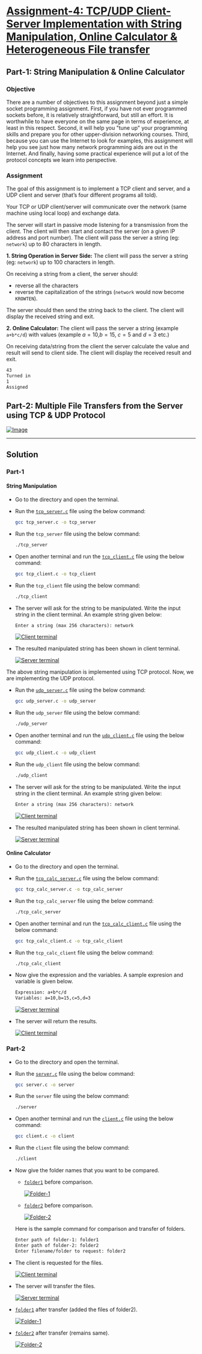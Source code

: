 # [Assignment-4: TCP/UDP Client-Server Implementation with String Manipulation, Online Calculator & Heterogeneous File transfer][def1]

## Part-1: String Manipulation & Online Calculator

### Objective

There are a number of objectives to this assignment beyond just a simple socket programming assignment. First, if you have not ever programmed sockets before, it is relatively straightforward, but still an effort. It is worthwhile to have everyone on the same page in terms of experience, at least in this respect. Second, it will help you "tune up" your programming skills and prepare you for other upper-division networking courses. Third, because you can use the Internet to look for examples, this assignment will help you see just how many network programming aids are out in the Internet. And finally, having some practical experience will put a lot of the protocol concepts we learn into perspective.

### Assignment

The goal of this assignment is to implement a TCP client and server, and a UDP client and server (that’s four different programs all told).

Your TCP or UDP client/server will communicate over the network (same machine using local loop) and exchange data.

The server will start in passive mode listening for a transmission from the client. The client will then start and contact the server (on a given IP address and port number). The client will pass the server a string (eg: `network`) up to $80$ characters in length.

**1. String Operation in Server Side:** The client will pass the server a string (eg: `network`) up to $100$ characters in length.

On receiving a string from a client, the server should:

- reverse all the characters
- reverse the capitalization of the strings (`network` would now become `KROWTEN`).

The server should then send the string back to the client. The client will display the received string and exit.

**2. Online Calculator:** The client will pass the server a string (example `a+b*c/d`) with values (example $a=10$,$b=15$, $c=5$ and $d=3$ etc.)

On receiving data/string from the client the server calculate the value and result will send to client side. The client will display the received result and exit.

```txt
43
Turned in
1
Assigned
```

## Part-2: Multiple File Transfers from the Server using TCP & UDP Protocol

[![Image][def2]][def2]

---

## Solution

### Part-1

#### String Manipulation

- Go to the directory and open the terminal.

- Run the [`tcp_server.c`][def7] file using the below command:

  ```bash
  gcc tcp_server.c -o tcp_server
  ```

- Run the `tcp_server` file using the below command:

  ```bash
  ./tcp_server
  ```

- Open another terminal and run the [`tcp_client.c`][def8] file using the below command:

  ```bash
  gcc tcp_client.c -o tcp_client
  ```

- Run the `tcp_client` file using the below command:

  ```bash
  ./tcp_client
  ```

- The server will ask for the string to be manipulated. Write the input string in the client terminal. An example string given below:

  ```txt
  Enter a string (max 256 characters): network
  ```

  [![Client terminal][def10]][def10]

- The resulted manipulated string has been shown in client terminal.

  [![Server terminal][def9]][def9]

The above string manipulation is implemented using TCP protocol. Now, we are implementing the UDP protocol.

- Run the [`udp_server.c`][def11] file using the below command:

  ```bash
  gcc udp_server.c -o udp_server
  ```

- Run the `udp_server` file using the below command:

  ```bash
  ./udp_server
  ```

- Open another terminal and run the [`udp_client.c`][def12] file using the below command:

  ```bash
  gcc udp_client.c -o udp_client
  ```

- Run the `udp_client` file using the below command:

  ```bash
  ./udp_client
  ```

- The server will ask for the string to be manipulated. Write the input string in the client terminal. An example string given below:

  ```txt
  Enter a string (max 256 characters): network
  ```

  [![Client terminal][def14]][def14]

- The resulted manipulated string has been shown in client terminal.

  [![Server terminal][def13]][def13]

#### Online Calculator

- Go to the directory and open the terminal.

- Run the [`tcp_calc_server.c`][def3] file using the below command:

  ```bash
  gcc tcp_calc_server.c -o tcp_calc_server
  ```

- Run the `tcp_calc_server` file using the below command:

  ```bash
  ./tcp_calc_server
  ```

- Open another terminal and run the [`tcp_calc_client.c`][def4] file using the below command:

  ```bash
  gcc tcp_calc_client.c -o tcp_calc_client
  ```

- Run the `tcp_calc_client` file using the below command:

  ```bash
  ./tcp_calc_client
  ```

- Now give the expression and the variables. A sample expresion and variable is given below.

  ```txt
  Expression: a+b*c/d
  Variables: a=10,b=15,c=5,d=3
  ```

  [![Server terminal][def5]][def5]

- The server will return the results.

  [![Client terminal][def6]][def6]

### Part-2

- Go to the directory and open the terminal.

- Run the [`server.c`][def15] file using the below command:

  ```bash
  gcc server.c -o server
  ```

- Run the `server` file using the below command:

  ```bash
  ./server
  ```

- Open another terminal and run the [`client.c`][def16] file using the below command:

  ```bash
  gcc client.c -o client
  ```

- Run the `client` file using the below command:

  ```bash
  ./client
  ```

- Now give the folder names that you want to be compared.

  - [`folder1`][def19] before comparison.

    [![Folder-1][def17]][def17]

  - [`folder2`][def20] before comparison.

    [![Folder-2][def18]][def18]

  Here is the sample command for comparison and transfer of folders.

  ```txt
  Enter path of folder-1: folder1
  Enter path of folder-2: folder2
  Enter filename/folder to request: folder2
  ```

- The client is requested for the files.

  [![Client terminal][def22]][def22]

- The server will transfer the files.

  [![Server terminal][def21]][def21]

- [`folder1`][def19] after transfer (added the files of folder2).

  [![Folder-1][def23]][def23]

- [`folder2`][def20] after transfer (remains same).

  [![Folder-2][def24]][def24]

[def1]: https://sites.google.com/view/sscomputernetworks/assignments/2024-25/assignment-4
[def2]: ../images/img_17.png
[def3]: ./tcp_calc_server.c
[def4]: ./tcp_calc_client.c
[def5]: ../images/img_20.png
[def6]: ../images/img_21.png
[def7]: ./tcp_server.c
[def8]: ./tcp_client.c
[def9]: ../images/img_22.png
[def10]: ../images/img_23.png
[def11]: ./udp_server.c
[def12]: ./udp_client.c
[def13]: ../images/img_24.png
[def14]: ../images/img_25.png
[def15]: ./server.c
[def16]: ./client.c
[def17]: ../images/img_26.png
[def18]: ../images/img_27.png
[def19]: ./folder1/
[def20]: ./folder2/
[def21]: ../images/img_28.png
[def22]: ../images/img_29.png
[def23]: ../images/img_30.png
[def24]: ../images/img_31.png
